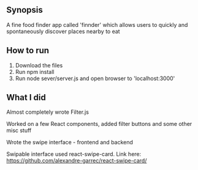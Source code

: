 ## Synopsis

A fine food finder app called 'finnder' which allows users to quickly and spontaneously discover places nearby to eat

## How to run

1. Download the files
2. Run npm install
3. Run node sever/server.js and open browser to 'localhost:3000'

## What I did

Almost completely wrote Filter.js

Worked on a few React components, added filter buttons and some other misc stuff

Wrote the swipe interface - frontend and backend

Swipable interface used react-swipe-card. Link here: https://github.com/alexandre-garrec/react-swipe-card/
